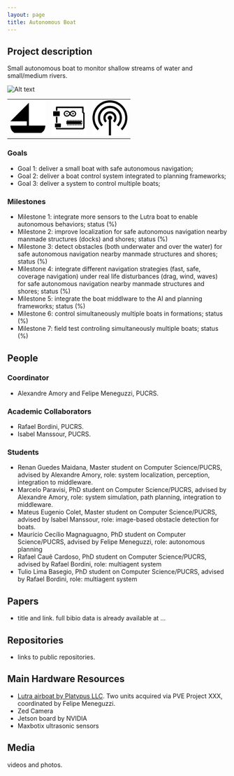 ```yaml
---
layout: page
title: Autonomous Boat
---
```


## Project description

Small autonomous boat to monitor shallow streams of water and small/medium rivers. 

![Alt text](../images/projects/lutra.png?raw=true "Lutra Airboat")

| | | |
| --- | --- | --- |
| ![small boat](../images/icons/sail-boat.png "small boat") |  ![electronics](../images/icons/electronics.png "electronics") | ![sensors](../images/icons/sensor.png "sensors") |

### Goals

 - Goal 1: deliver a small boat with safe autonomous navigation;
 - Goal 2: deliver a boat control system integrated to planning frameworks;
 - Goal 3: deliver a system to control multiple boats;

### Milestones

 - Milestone 1: integrate more sensors to the Lutra boat to enable autonomous behaviors; status (%)
 - Milestone 2: improve localization for safe autonomous navigation nearby manmade structures (docks) and shores; status (%)
 - Milestone 3: detect obstacles (both underwater and over the water) for safe autonomous navigation nearby manmade structures and shores; status (%)
 - Milestone 4: integrate different navigation strategies (fast, safe, coverage navigation) under real life disturbances (drag, wind, waves) for safe autonomous navigation nearby manmade structures and shores; status (%)
 - Milestone 5: integrate the boat middlware to the AI and planning frameworks; status (%)
 - Milestone 6: control simultaneously multiple boats in formations; status (%)
 - Milestone 7: field test controling simultaneously multiple boats; status (%)

## People

### Coordinator

 - Alexandre Amory and Felipe Meneguzzi, PUCRS.

### Academic Collaborators

 - Rafael Bordini, PUCRS.
 - Isabel Manssour, PUCRS.

### Students

 - Renan Guedes Maidana, Master student on Computer Science/PUCRS, advised by Alexandre Amory, role: system localization, perception, integration to middleware.
 - Marcelo Paravisi, PhD student on Computer Science/PUCRS, advised by Alexandre Amory, role: system simulation, path planning, integration to middleware.
 - Mateus Eugenio Colet, Master student on Computer Science/PUCRS, advised by Isabel Manssour, role: image-based obstacle detection for boats.
 - Maurício Cecílio Magnaguagno, PhD student on Computer Science/PUCRS, advised by Felipe Meneguzzi, role: autonomous planning
 - Rafael Cauê Cardoso, PhD student on Computer Science/PUCRS, advised by Rafael Bordini, role:  multiagent system
 - Tulio Lima Basegio, PhD student on Computer Science/PUCRS, advised by Rafael Bordini, role:  multiagent system

## Papers

 - title and link. full bibio data is already available at ...

## Repositories

 - links to public repositories.

## Main Hardware Resources

 - [Lutra airboat by Platypus LLC](http://senseplatypus.com/lutra-airboat/). Two units acquired via PVE Project XXX, coordinated by Felipe Meneguzzi.
 - Zed Camera
 - Jetson board by NVIDIA
 - Maxbotix ultrasonic sensors
 

## Media 

videos and photos.

